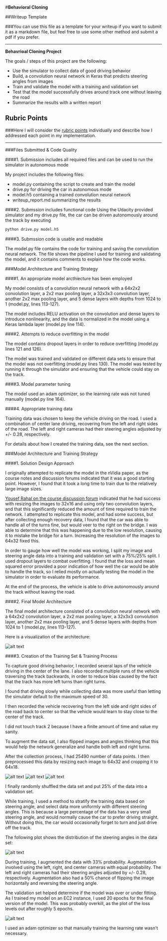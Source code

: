 #**Behavioral Cloning** 

##Writeup Template

###You can use this file as a template for your writeup if you want to submit it as a markdown file, but feel free to use some other method and submit a pdf if you prefer.

---

**Behavrioal Cloning Project**

The goals / steps of this project are the following:
* Use the simulator to collect data of good driving behavior
* Build, a convolution neural network in Keras that predicts steering angles from images
* Train and validate the model with a training and validation set
* Test that the model successfully drives around track one without leaving the road
* Summarize the results with a written report


[//]: # (Image References)

[image1]: ./img/model.png "Model Visualization"
[image2]: ./img/original.png "Original"
[image3]: ./img/preprocessed.png "Preprocessed (resize only)"
[image4]: ./img/preprocessed2.png "Preprocessed (resize and crop)"
[image5]: ./img/loss.png "Loss"
[image6]: ./img/steering_angle_hist2.png "Histogram of steering angles"

## Rubric Points
###Here I will consider the [rubric points](https://review.udacity.com/#!/rubrics/432/view) individually and describe how I addressed each point in my implementation.  

---
###Files Submitted & Code Quality

####1. Submission includes all required files and can be used to run the simulator in autonomous mode

My project includes the following files:
* model.py containing the script to create and train the model
* drive.py for driving the car in autonomous mode
* model.h5 containing a trained convolution neural network 
* writeup_report.md summarizing the results

####2. Submssion includes functional code
Using the Udacity provided simulator and my drive.py file, the car can be driven autonomously around the track by executing 
```sh
python drive.py model.h5
```

####3. Submssion code is usable and readable

The model.py file contains the code for training and saving the convolution neural network. The file shows the pipeline I used for training and validating the model, and it contains comments to explain how the code works.

###Model Architecture and Training Strategy

####1. An appropriate model arcthiecture has been employed

My model consists of a convolution neural network with a 64x2x2 convolution layer, a 2x2 max pooling layer, a 32x3x3 convolution layer, another 2x2 max pooling layer, and 5 dense layers with depths from 1024 to 1 (model.py, lines 113-127).

The model includes RELU activation on the convolution and dense layers to introduce nonlinearity, and the data is normalized in the model using a Keras lambda layer (model.py line 114). 

####2. Attempts to reduce overfitting in the model

The model contains dropout layers in order to reduce overfitting (model.py lines 121 and 126). 

The model was trained and validated on different data sets to ensure that the model was not overfitting (model.py lines 130). The model was tested by running it through the simulator and ensuring that the vehicle could stay on the track.

####3. Model parameter tuning

The model used an adam optimizer, so the learning rate was not tuned manually (model.py line 164).

####4. Appropriate training data

Training data was chosen to keep the vehicle driving on the road. I used a combination of center lane driving, recovering from the left and right sides of the road. The left and right cameras had their steering angles adjusted by +/- 0.28, respectively. 

For details about how I created the training data, see the next section. 

###Model Architecture and Training Strategy

####1. Solution Design Approach

I originally attempted to replicate the model in the nVidia paper, as the course notes and discussion forums indicated that it was a good starting point. However, I found that it took a long time to train due to the relatively large image sizes.

[Yousef Rahal on the course discussion forum](https://carnd-forums.udacity.com/questions/26218583/answers/36052305) indicated that he had success with resizing the images to 32x16 and using only two convolution layers, and that this significantly reduced the amount of time required to train the network. I attempted to replicate this model, and had some success, but after collecting enough recovery data, I found that the car was able to handle all of the turns fine, but would veer to the right on the bridge. I was able to determine that this was happening due to the low resolution, causing it to mistake the bridge for a turn. Increasing the resolution of the images to 64x32 fixed this.

In order to gauge how well the model was working, I split my image and steering angle data into a training and validation set with a 75%/25% split. I used dropout layers to combat overfitting. I found that the loss and mean squared error provided a poor indication of how well the car would be able to handle the track, so I relied mostly on actually testing the model in the simulator in order to evaluate its performance.

At the end of the process, the vehicle is able to drive autonomously around the track without leaving the road.

####2. Final Model Architecture

The final model architecture consisted of a convolution neural network with a 64x2x2 convolution layer, a 2x2 max pooling layer, a 32x3x3 convolution layer, another 2x2 max pooling layer, and 5 dense layers with depths from 1024 to 1 (model.py, lines 113-127).

Here is a visualization of the architecture:

![alt text][image1]

####3. Creation of the Training Set & Training Process

To capture good driving behavior, I recorded several laps of the vehicle driving in the center of the lane. I also recorded multiple runs of the vehicle traversing the track backwards, in order to reduce bias caused by the fact that the track has more left turns than right turns.

I found that driving slowly while collecting data was more useful than letting the simulator default to the maximum speed of 30.

I then recorded the vehicle recovering from the left side and right sides of the road back to center so that the vehicle would learn to stay close to the center of the track.

I did not touch track 2 because I have a finite amount of time and value my sanity.

To augment the data sat, I also flipped images and angles thinking that this would help the network generalize and handle both left and right turns.

After the collection process, I had 25490 number of data points. I then preprocessed this data by resizing each image to 64x32 and cropping it to 64x18.

![alt text][image2]
![alt text][image3]
![alt text][image4]

I finally randomly shuffled the data set and put 25% of the data into a validation set. 

While training, I used a method to stratify the training data based on steering angle, and select data more uniformly with different steering angles. This is because a large percentage of the data has a very small steering angle, and would normally cause the car to prefer driving straight. Without doing this, the car would occasionally forget to turn and just drive off the track.

The following plot shows the distribution of the steering angles in the data set:

![alt text][image6]

During training, I augmented the data with 33% probability. Augmentation involved using the left, right, and center cameras with equal probability. The left and right cameras had their steering angles adjusted by +/- 0.28, respectively. Augmentation also had a 50% chance of flipping the image horizontally and reversing the steering angle.
 
The validation set helped determine if the model was over or under fitting. As I trained my model on an EC2 instance, I used 20 epochs for the final version of the model. This was probably overkill, as the plot of the loss levels out after roughly 5 epochs.

![alt text][image5]

I used an adam optimizer so that manually training the learning rate wasn't necessary.
